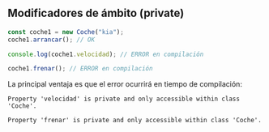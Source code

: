 ## Modificadores de ámbito (private)



```ts
const coche1 = new Coche("kia");
coche1.arrancar(); // OK

console.log(coche1.velocidad); // ERROR en compilación

coche1.frenar(); // ERROR en compilación
```

La principal ventaja es que el error ocurrirá en tiempo de compilación:

```shell
Property 'velocidad' is private and only accessible within class 'Coche'.
```

```shell
Property 'frenar' is private and only accessible within class 'Coche'.
```
